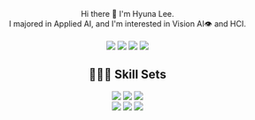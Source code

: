 


<div align=center>
  Hi there 👋 I'm Hyuna Lee.<br> I majored in Applied AI, and I'm interested in Vision AI👁 and HCI. <br>
</div>
<br>
<div align=center>
  <a href="https://github.com/lee-hyun-a" target="_blank"><img src="https://img.shields.io/badge/GitHub-181717?style=flat-square&logo=GitHub&logoColor=white"/></a>
  <a href="https://melon-wish-350.notion.site/Hyuna-Lee-dd36b9d6419c4fc48611bfdc7e299c74" target="_blank"><img src="https://img.shields.io/badge/Notion-FFFFFF?style=flat-square&logo=Notion&logoColor=black"/></a>
  <a href="https://velog.io/@leehyuna" target="_blank"><img src="https://img.shields.io/badge/Blog-EA4AAA?style=flat-square&logo=GitHub Sponsors&logoColor=white"/></a>
  <a href="mailto:leehyuna0812@gmail.com" target="_blank"><img src="https://img.shields.io/badge/leehyuna0812@gmail.com-EA4335?style=flat-square&logo=Gmail&logoColor=white"/></a>
</div>

<div align=center><h2>👩🏻‍💻 Skill Sets</h2></div>
<div align=center>
  <img src="https://img.shields.io/badge/python-3776AB?style=flat-square&logo=python&logoColor=white">
  <img src="https://img.shields.io/badge/kotlin-7F52FF?style=flat-square&logo=kotlin&logoColor=white">
  <img src="https://img.shields.io/badge/C-A8B9CC?style=flat-square&logo=C&logoColor=white">

  <br>
  <img src="https://img.shields.io/badge/Tensorflow-FF6F00?style=flat-square&logo=Tensorflow&logoColor=white">
  <img src="https://img.shields.io/badge/Pytorch-EE4C2C?style=flat-square&logo=Pytorch&logoColor=white">
  <img src="https://img.shields.io/badge/sklearn-F7931E?style=flat-square&logo=scikit-learn&logoColor=white">
</div>



<!--
**lee-hyun-a/lee-hyun-a** is a ✨ _special_ ✨ repository because its `README.md` (this file) appears on your GitHub profile.

Here are some ideas to get you started:

- 🔭 I’m currently working on ...
- 🌱 I’m currently learning ...
- 👯 I’m looking to collaborate on ...
- 🤔 I’m looking for help with ...
- 💬 Ask me about ...
- 📫 How to reach me: ...
- 😄 Pronouns: ...
- ⚡ Fun fact: ...
-->
